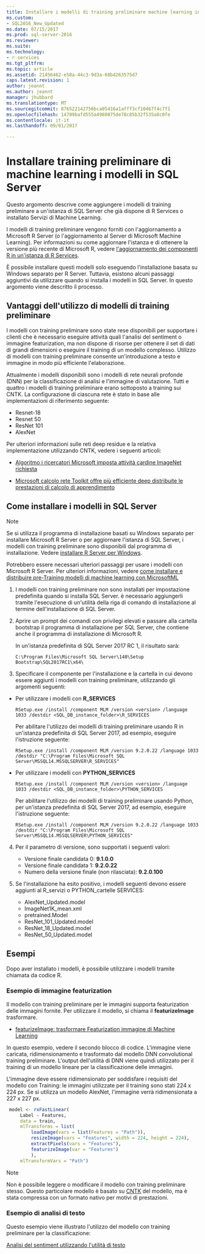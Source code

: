 ```yaml
---
title: Installare i modelli di training preliminare machine learning in SQL Server | Documenti Microsoft
ms.custom:
- SQL2016_New_Updated
ms.date: 07/15/2017
ms.prod: sql-server-2016
ms.reviewer: 
ms.suite: 
ms.technology:
- r-services
ms.tgt_pltfrm: 
ms.topic: article
ms.assetid: 21456462-e58a-44c3-9d3a-68b4263575d7
caps.latest.revision: 1
author: jeannt
ms.author: jeannt
manager: jhubbard
ms.translationtype: MT
ms.sourcegitcommit: 876522142756bca05416a1afff3cf10467f4c7f1
ms.openlocfilehash: 14789bafd555a4980875de78c85b32f535a8c0fe
ms.contentlocale: it-it
ms.lasthandoff: 09/01/2017

---
```

# <a name="install-pretrained-machine-learning-models-on-sql-server"></a>Installare training preliminare di machine learning i modelli in SQL Server

Questo argomento descrive come aggiungere i modelli di training preliminare a un'istanza di SQL Server che già dispone di R Services o installato Servizi di Machine Learning.

I modelli di training preliminare vengono forniti con l'aggiornamento a Microsoft R Server (o l'aggiornamento al Server di Microsoft Machine Learning). Per informazioni su come aggiornare l'istanza e di ottenere la versione più recente di Microsoft R, vedere [l'aggiornamento dei componenti R in un'istanza di R Services](use-sqlbindr-exe-to-upgrade-an-instance-of-sql-server.md).

È possibile installare questi modelli solo eseguendo l'installazione basata su Windows separato per R Server.
Tuttavia, esistono alcuni passaggi aggiuntivi da utilizzare quando si installa i modelli in SQL Server. In questo argomento viene descritto il processo.

## <a name="benefits-of-using-pretrained-models"></a>Vantaggi dell'utilizzo di modelli di training preliminare

I modelli con training preliminare sono state rese disponibili per supportare i clienti che è necessario eseguire attività quali l'analisi del sentiment o immagine featurization, ma non dispone di risorse per ottenere il set di dati di grandi dimensioni o eseguire il training di un modello complesso. Utilizzo di modelli con training preliminare consente un'introduzione a testo e immagine in modo più efficiente l'elaborazione.

Attualmente i modelli disponibili sono i modelli di rete neurali profonde (DNN) per la classificazione di analisi e l'immagine di valutazione. Tutti e quattro i modelli di training preliminare erano sottoposto a training sui CNTK. La configurazione di ciascuna rete è stato in base alle implementazioni di riferimento seguente:

+ Resnet-18
+ Resnet 50
+ ResNet 101
+ AlexNet

Per ulteriori informazioni sulle reti deep residue e la relativa implementazione utilizzando CNTK, vedere i seguenti articoli:

+ [Algoritmo i ricercatori Microsoft imposta attività cardine ImageNet richiesta](https://www.microsoft.com/research/blog/microsoft-researchers-algorithm-sets-imagenet-challenge-milestone/)

+ [Microsoft calcolo rete Toolkit offre più efficiente deep distribuite le prestazioni di calcolo di apprendimento](https://www.microsoft.com/research/blog/microsoft-computational-network-toolkit-offers-most-efficient-distributed-deep-learning-computational-performance/)

## <a name="how-to-install-the-models-on-sql-server"></a>Come installare i modelli in SQL Server

   > [!NOTE]
   > 
   > Se si utilizza il programma di installazione basati su Windows separato per installare Microsoft R Server o per aggiornare l'istanza di SQL Server, i modelli con training preliminare sono disponibili dal programma di installazione. Vedere [installare R Server per Windows](https://docs.microsoft.com/en-us/r-server/install/r-server-install-windows).
   > 
   > Potrebbero essere necessari ulteriori passaggi per usare i modelli con Microsoft R Server. Per ulteriori informazioni, vedere [come installare e distribuire pre-Training modelli di machine learning con MicrosoftML](https://docs.microsoft.com/r-server/install/microsoftml-install-pretrained-models)

1. I modelli con training preliminare non sono installati per impostazione predefinita quando si installa SQL Server. è necessario aggiungerli tramite l'esecuzione di un'utilità della riga di comando di installazione al termine dell'installazione di SQL Server.

2. Aprire un prompt dei comandi con privilegi elevati e passare alla cartella bootstrap il programma di installazione per SQL Server, che contiene anche il programma di installazione di Microsoft R.

    In un'istanza predefinita di SQL Server 2017 RC 1, il risultato sarà:
    
    `C:\Program Files\Microsoft SQL Server\140\Setup Bootstrap\SQL2017RC1\x64\`

3. Specificare il componente per l'installazione e la cartella in cui devono essere aggiunti i modelli con training preliminare, utilizzando gli argomenti seguenti:

  + Per utilizzare i modelli con **R_SERVICES**

    `RSetup.exe /install /component MLM /version <version> /language 1033 /destdir <SQL_DB_instance_folder>\R_SERVICES`

    Per abilitare l'utilizzo dei modelli di training preliminare usando R in un'istanza predefinita di SQL Server 2017, ad esempio, eseguire l'istruzione seguente:

    `RSetup.exe /install /component MLM /version 9.2.0.22 /language 1033 /destdir "C:\Program Files\Microsoft SQL Server\MSSQL14.MSSQLSERVER\R_SERVICES"`

  + Per utilizzare i modelli con **PYTHON_SERVICES**

    `RSetup.exe /install /component MLM /version <version> /language 1033 /destdir <SQL_DB_instance_folder>\PYTHON_SERVICES`

    Per abilitare l'utilizzo dei modelli di training preliminare usando Python, per un'istanza predefinita di SQL Server 2017, ad esempio, eseguire l'istruzione seguente:

    `RSetup.exe /install /component MLM /version 9.2.0.22 /language 1033 /destdir "C:\Program Files\Microsoft SQL Server\MSSQL14.MSSQLSERVER\PYTHON_SERVICES"`

4. Per il parametro di versione, sono supportati i seguenti valori:

    + Versione finale candidata 0: **9.1.0.0**
    + Versione finale candidata 1: **9.2.0.22**
    + Numero della versione finale (non rilasciata): **9.2.0.100**

5. Se l'installazione ha esito positivo, i modelli seguenti devono essere aggiunti al R\_servizi o PYTHON\_cartelle SERVICES:

    - AlexNet_Updated.model
    - ImageNet1K_mean.xml
    - pretrained.Model
    - ResNet_101_Updated.model
    - ResNet_18_Updated.model
    - ResNet_50_Updated.model

## <a name="examples"></a>Esempi

Dopo aver installato i modelli, è possibile utilizzare i modelli tramite chiamata da codice R.

### <a name="image-featurization-example"></a>Esempio di immagine featurization

Il modello con training preliminare per le immagini supporta featurization delle immagini fornite. Per utilizzare il modello, si chiama il **featurizeImage** trasformare.

+ [featurizeImage: trasformare Featurization immagine di Machine Learning](https://docs.microsoft.com/r-server/r-reference/microsoftml/featurizeimage)

In questo esempio, vedere il secondo blocco di codice. L'immagine viene caricata, ridimensionamento e trasformato dal modello DNN convolutional training preliminare. L'output dell'utilità di DNN viene quindi utilizzato per il training di un modello lineare per la classificazione delle immagini.

L'immagine deve essere ridimensionato per soddisfare i requisiti del modello con Training: le immagini utilizzate per il training sono stati 224 x 224 px. Se si utilizza un modello AlexNet, l'immagine verrà ridimensionata a 227 x 227 px.

```R
 model <- rxFastLinear(
     Label ~ Features,
     data = train,
     mlTransforms = list(
         loadImage(vars = list(Features = "Path")),
         resizeImage(vars = "Features", width = 224, height = 224), 
         extractPixels(vars = "Features"),
         featurizeImage(var = "Features")
         ),
     mlTransformVars = "Path")
```

> [!NOTE]
> 
> Non è possibile leggere o modificare il modello con training preliminare stesso. Questo particolare modello è basato su [CNTK](https://docs.microsoft.com/cognitive-toolkit/) del modello, ma è stata compressa con un formato nativo per motivi di prestazioni.

### <a name="text-analysis-example"></a>Esempio di analisi di testo

Questo esempio viene illustrato l'utilizzo del modello con training preliminare per la classificazione:

[Analisi del sentiment utilizzando l'utilità di testo](https://github.com/Microsoft/microsoft-r/tree/master/microsoft-ml/Samples/101/BinaryClassification/SimpleSentimentAnalysis)
